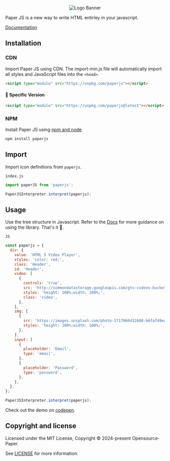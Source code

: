 <p align="center">
<img alt="Logo Banner" src="https://github.com/Opensource-Paper/PaperScript/blob/8cd9ee1cf372d2e5f26d64393c3336187fe8bb09/banner/banner%20(6).svg?sanitize=true"/>
<br/>

<div align="left">Paper JS is a new way to write HTML entirley in your javascript.</div>
<div align="left">

[Documentation](https://paperui.com/)

</div>

## Installation

### CDN

Import Paper JS using CDN. The import-min.js file will automatically import all styles and JavaScript files into the ```<head>```.

```html
<script type="module" src="https://unpkg.com/paperjs"></script>
```

#### 🚧 Specific Version
```html
<script type="module" src="https://unpkg.com/paperjs@latest"></script>
```

<!--#### 🚧 Development
```html
<script type="module" src="https://unpkg.com/papericons@latest"></script>
```-->

### NPM

Install Paper JS using [npm and node](https://nodejs.org/en).

```bash
npm install paperjs
```

## Import

Import icon definitions from ```paperjs```.

```index.js```

```js
import paperJS from 'paperjs';

PaperJSInterpreter.interpret(paperjs);
```

## Usage

Use the tree structure in Javascript. Refer to the [Docs](https://paperui.com) for more guidance on using the library. That's it 🎉.

```JS```

```js
const paperjs = {
  div: {
    value: 'HTML 5 Video Player',
    styles: 'color: red;',
    class: 'Header',
    id: 'Header',
    video: [
      {
        controls: 'true',
        src: 'http://commondatastorage.googleapis.com/gtv-videos-bucket/sample/BigBuckBunny.mp4',
        styles: 'height: 100%;width: 100%;',
        class: 'video',
      },
    ],
    img: [
      {
        src: 'https://images.unsplash.com/photo-1717960432608-b6faf49eaeb3?q=80&w=1974&auto=format&fit=crop&ixlib=rb-4.0.3&ixid=M3wxMjA3fDB8MHxwaG90by1wYWdlfHx8fGVufDB8fHx8fA%3D%3D',
        styles: 'height: 100%;width: 100%;',
      },
    ],
    input: [
      {
        placeholder: 'Email',
        type: 'email',
      },
      {
        placeholder: 'Password',
        type: 'password',
      },
    ],
  },
};

PaperJSInterpreter.interpret(paperjs);
```

Check out the demo on [codepen](https://codepen.io/GreenestGoat/pen/YzbpOBv).

<!--## Backers

Thank you to all our backers! 🙏.

[![Backers](https://opencollective.com/bootstrap/backers.svg?width=890)](https://opencollective.com/bootstrap#backers)-->


## Copyright and license

Licensed under the MIT License, Copyright © 2024-present Opensource-Paper.

See [LICENSE](https://github.com/Opensource-Paper/PaperJS/blob/main/LICENSE) for more information.
